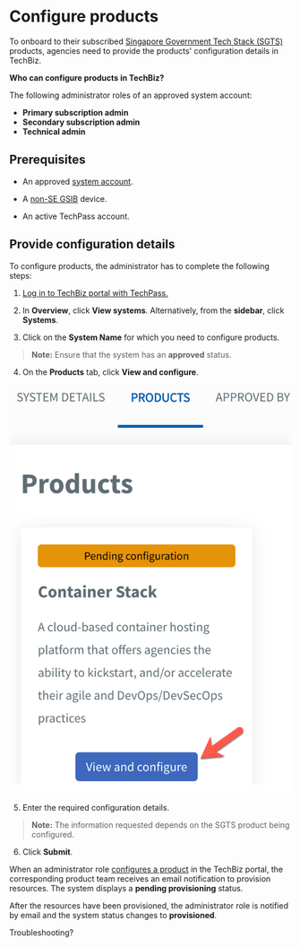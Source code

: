 # Configure products

To onboard to their subscribed [Singapore Government Tech Stack (SGTS)](https://www.developer.tech.gov.sg/singapore-government-tech-stack/overview/index.html) products, agencies need to provide the products' configuration details in TechBiz.

**Who can configure products in TechBiz?**

The following administrator roles of an approved system account:

- **Primary subscription admin**
- **Secondary subscription admin**
- **Technical admin**

## Prerequisites

- An approved [system account](glossary).

- A [non-SE GSIB](glossary) device.

- An active TechPass account.

## Provide configuration details

To configure products, the administrator has to complete the following steps:

1. [Log in to TechBiz portal with TechPass.](log-in-to-TechBiz-portal)

2. In **Overview**, click **View systems**. Alternatively, from the **sidebar**, click **Systems**.

3. Click on the **System Name** for which you need to configure products.

>**Note:** Ensure that the system has an **approved** status.

4. On the **Products** tab, click **View and configure**.

<kbd>![conf_1](/images/conf_1.png ':size=40%')</kbd>

5. Enter the required configuration details.

>**Note:** The information requested depends on the SGTS product being configured.

6. Click **Submit**.

When an administrator role [configures a product](#provide-configuration-details) in the TechBiz portal, the corresponding product team receives an email notification to provision resources. The system displays a **pending provisioning** status.

After the resources have been provisioned, the administrator role is notified by email and the system status changes to **provisioned**.

Troubleshooting?